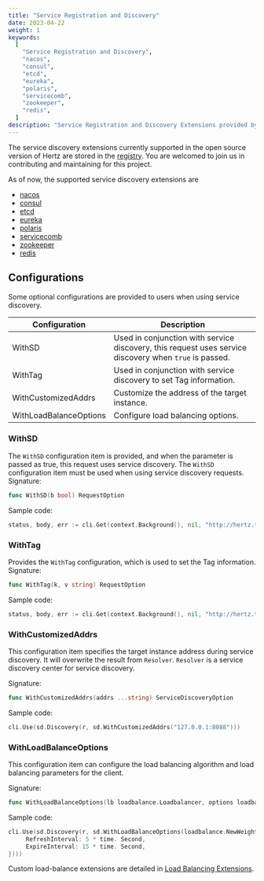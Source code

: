 ```yaml
---
title: "Service Registration and Discovery"
date: 2023-04-22
weight: 1
keywords:
  [
    "Service Registration and Discovery",
    "nacos",
    "consul",
    "etcd",
    "eureka",
    "polaris",
    "servicecomb",
    "zookeeper",
    "redis",
  ]
description: "Service Registration and Discovery Extensions provided by Hertz."
---
```


The service discovery extensions currently supported in the open source version of Hertz are stored in the [registry](https://github.com/hertz-contrib/registry). You are welcomed to join us in contributing and maintaining for this project.

As of now, the supported service discovery extensions are

- [nacos](https://github.com/hertz-contrib/registry/tree/main/nacos)
- [consul](https://github.com/hertz-contrib/registry/tree/main/consul)
- [etcd](https://github.com/hertz-contrib/registry/tree/main/etcd)
- [eureka](https://github.com/hertz-contrib/registry/tree/main/eureka)
- [polaris](https://github.com/hertz-contrib/registry/tree/main/polaris)
- [servicecomb](https://github.com/hertz-contrib/registry/tree/main/servicecomb)
- [zookeeper](https://github.com/hertz-contrib/registry/tree/main/zookeeper)
- [redis](https://github.com/hertz-contrib/registry/tree/main/redis)

## Configurations

Some optional configurations are provided to users when using service discovery.

| Configuration          | Description                                                                                            |
| ---------------------- | ------------------------------------------------------------------------------------------------------ |
| WithSD                 | Used in conjunction with service discovery, this request uses service discovery when `true` is passed. |
| WithTag                | Used in conjunction with service discovery to set Tag information.                                     |
| WithCustomizedAddrs    | Customize the address of the target instance.                                                          |
| WithLoadBalanceOptions | Configure load balancing options.                                                                      |

### WithSD

The `WithSD` configuration item is provided, and when the parameter is passed as true, this request uses service discovery. The `WithSD` configuration item must be used when using service discovery requests.
Signature:

```go
func WithSD(b bool) RequestOption
```

Sample code:

```go
status, body, err := cli.Get(context.Background(), nil, "http://hertz.test.demo/ping", config.WithSD(true))
```

### WithTag

Provides the `WithTag` configuration, which is used to set the Tag information.
Signature:

```go
func WithTag(k, v string) RequestOption
```

Sample code:

```go
status, body, err := cli.Get(context.Background(), nil, "http://hertz.test.demo/ping", config.WithTag("foo", "var"))
```

### WithCustomizedAddrs

This configuration item specifies the target instance address during service discovery. It will overwrite the result from `Resolver`. `Resolver` is a service discovery center for service discovery.

Signature:

```go
func WithCustomizedAddrs(addrs ...string) ServiceDiscoveryOption
```

Sample code:

```go
cli.Use(sd.Discovery(r, sd.WithCustomizedAddrs("127.0.0.1:8088")))
```

### WithLoadBalanceOptions

This configuration item can configure the load balancing algorithm and load balancing parameters for the client.

Signature:

```go
func WithLoadBalanceOptions(lb loadbalance.Loadbalancer, options loadbalance.Options) ServiceDiscoveryOption
```

Sample code:

```go
cli.Use(sd.Discovery(r, sd.WithLoadBalanceOptions(loadbalance.NewWeightedBalancer(), loadbalance.Options{
     RefreshInterval: 5 * time. Second,
     ExpireInterval: 15 * time. Second,
})))
```

Custom load-balance extensions are detailed in [Load Balancing Extensions](/docs/hertz/tutorials/framework-exten/service_discovery/#load-balancing-extension).
